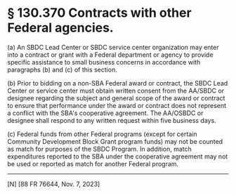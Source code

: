 # § 130.370   Contracts with other Federal agencies.

(a) An SBDC Lead Center or SBDC service center organization may enter into a contract or grant with a Federal department or agency to provide specific assistance to small business concerns in accordance with paragraphs (b) and (c) of this section.


(b) Prior to bidding on a non-SBA Federal award or contract, the SBDC Lead Center or service center must obtain written consent from the AA/SBDC or designee regarding the subject and general scope of the award or contract to ensure that performance under the award or contract does not represent a conflict with the SBA's cooperative agreement. The AA/OSBDC or designee shall respond to any written request within five business days.


(c) Federal funds from other Federal programs (except for certain Community Development Block Grant program funds) may not be counted as match for purposes of the SBDC Program. In addition, match expenditures reported to the SBA under the cooperative agreement may not be used or reported as match for another Federal program.



---

[N] [88 FR 76644, Nov. 7, 2023]










